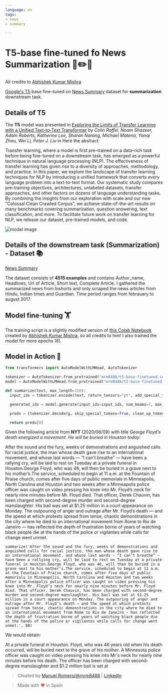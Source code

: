```yaml
---
language: en
tags:
- news
- summary

---
```


# T5-base fine-tuned fo News Summarization 📖✏️🧾

All credits to [Abhishek Kumar Mishra](https://github.com/abhimishra91)

[Google's T5](https://ai.googleblog.com/2020/02/exploring-transfer-learning-with-t5.html) base fine-tuned on [News Summary](https://www.kaggle.com/sunnysai12345/news-summary) dataset for **summarization** downstream task.

## Details of T5

The **T5** model was presented in [Exploring the Limits of Transfer Learning with a Unified Text-to-Text Transformer](https://arxiv.org/pdf/1910.10683.pdf) by *Colin Raffel, Noam Shazeer, Adam Roberts, Katherine Lee, Sharan Narang, Michael Matena, Yanqi Zhou, Wei Li, Peter J. Liu* in Here the abstract:

Transfer learning, where a model is first pre-trained on a data-rich task before being fine-tuned on a downstream task, has emerged as a powerful technique in natural language processing (NLP). The effectiveness of transfer learning has given rise to a diversity of approaches, methodology, and practice. In this paper, we explore the landscape of transfer learning techniques for NLP by introducing a unified framework that converts every language problem into a text-to-text format. Our systematic study compares pre-training objectives, architectures, unlabeled datasets, transfer approaches, and other factors on dozens of language understanding tasks. By combining the insights from our exploration with scale and our new “Colossal Clean Crawled Corpus”, we achieve state-of-the-art results on many benchmarks covering summarization, question answering, text classification, and more. To facilitate future work on transfer learning for NLP, we release our dataset, pre-trained models, and code.

![model image](https://i.imgur.com/jVFMMWR.png)

## Details of the downstream task (Summarization) - Dataset 📚

[News Summary](https://www.kaggle.com/sunnysai12345/news-summary)

The dataset consists of **4515 examples** and contains Author_name, Headlines, Url of Article, Short text, Complete Article. I gathered the summarized news from Inshorts and only scraped the news articles from Hindu, Indian times and Guardian. Time period ranges from febrauary to august 2017.




## Model fine-tuning 🏋️‍

The training script is a slightly modified version of [this Colab Notebook](https://github.com/abhimishra91/transformers-tutorials/blob/master/transformers_summarization_wandb.ipynb) created by [Abhishek Kumar Mishra](https://github.com/abhimishra91), so all credits to him!
I also trained the model for more epochs (6).


## Model in Action 🚀

```python
from transformers import AutoModelWithLMHead, AutoTokenizer

tokenizer = AutoTokenizer.from_pretrained("mrm8488/t5-base-finetuned-summarize-news")
model = AutoModelWithLMHead.from_pretrained("mrm8488/t5-base-finetuned-summarize-news")

def summarize(text, max_length=150):
  input_ids = tokenizer.encode(text, return_tensors="pt", add_special_tokens=True)

  generated_ids = model.generate(input_ids=input_ids, num_beams=2, max_length=max_length,  repetition_penalty=2.5, length_penalty=1.0, early_stopping=True)

  preds = [tokenizer.decode(g, skip_special_tokens=True, clean_up_tokenization_spaces=True) for g in generated_ids]

  return preds[0]
```
Given the following article from **NYT** (2020/06/09) with title *George Floyd’s death energized a movement. He will be buried in Houston today*:

After the sound and the fury, weeks of demonstrations and anguished calls for racial justice, the man whose death gave rise to an international movement, and whose last words — “I can’t breathe” — have been a rallying cry, will be laid to rest on Tuesday at a private funeral in Houston.George Floyd, who was 46, will then be buried in a grave next to his mother’s.The service, scheduled to begin at 11 a.m. at the Fountain of Praise church, comes after five days of public memorials in Minneapolis, North Carolina and Houston and two weeks after a Minneapolis police officer was caught on video pressing his knee into Mr. Floyd’s neck for nearly nine minutes before Mr. Floyd died. That officer, Derek Chauvin, has been charged with second-degree murder and second-degree manslaughter. His bail was set at $1.25 million in a court appearance on Monday. The outpouring of anger and outrage after Mr. Floyd’s death — and the speed at which protests spread from tense, chaotic demonstrations in the city where he died to an international movement from Rome to Rio de Janeiro — has reflected the depth of frustration borne of years of watching black people die at the hands of the police or vigilantes while calls for change went unmet.
```
summarize('After the sound and the fury, weeks of demonstrations and anguished calls for racial justice, the man whose death gave rise to an international movement, and whose last words — “I can’t breathe” — have been a rallying cry, will be laid to rest on Tuesday at a private funeral in Houston.George Floyd, who was 46, will then be buried in a grave next to his mother’s.The service, scheduled to begin at 11 a.m. at the Fountain of Praise church, comes after five days of public memorials in Minneapolis, North Carolina and Houston and two weeks after a Minneapolis police officer was caught on video pressing his knee into Mr. Floyd’s neck for nearly nine minutes before Mr. Floyd died. That officer, Derek Chauvin, has been charged with second-degree murder and second-degree manslaughter. His bail was set at $1.25 million in a court appearance on Monday. The outpouring of anger and outrage after Mr. Floyd’s death — and the speed at which protests spread from tense, chaotic demonstrations in the city where he died to an international movement from Rome to Rio de Janeiro — has reflected the depth of frustration borne of years of watching black people die at the hands of the police or vigilantes while calls for change went unmet.', 80)
```
We would obtain:

At a private funeral in Houston. Floyd, who was 46 years old when his death occurred, will be buried next to the grave of his mother. A Minnesota police officer was caught on video pressing his knee into Mr's neck for nearly nine minutes before his death. The officer has been charged with second-degree manslaughter and $1.2 million bail is set at

> Created by [Manuel Romero/@mrm8488](https://twitter.com/mrm8488) | [LinkedIn](https://www.linkedin.com/in/manuel-romero-cs/)

> Made with <span style="color: #e25555;">&hearts;</span> in Spain
